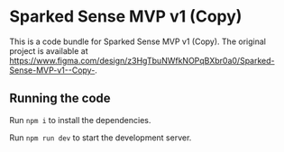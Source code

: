 
  # Sparked Sense MVP v1 (Copy)

  This is a code bundle for Sparked Sense MVP v1 (Copy). The original project is available at https://www.figma.com/design/z3HgTbuNWfkNOPqBXbr0a0/Sparked-Sense-MVP-v1--Copy-.

  ## Running the code

  Run `npm i` to install the dependencies.

  Run `npm run dev` to start the development server.
  